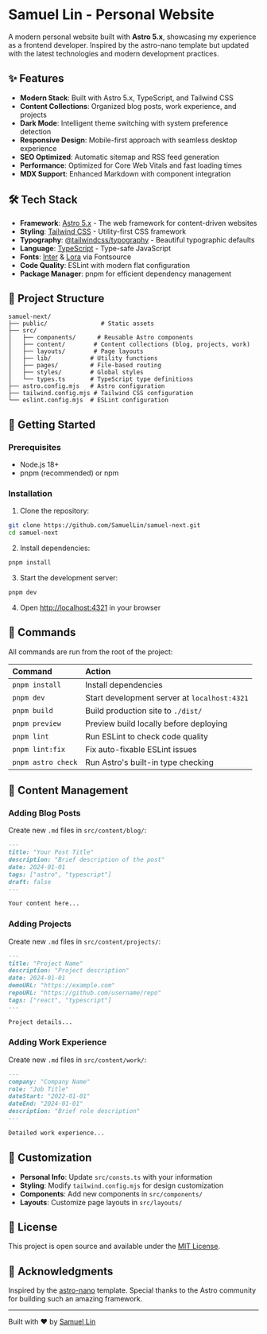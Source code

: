 # Samuel Lin - Personal Website

A modern personal website built with **Astro 5.x**, showcasing my experience as a frontend developer. Inspired by the astro-nano template but updated with the latest technologies and modern development practices.

## ✨ Features

- **Modern Stack**: Built with Astro 5.x, TypeScript, and Tailwind CSS
- **Content Collections**: Organized blog posts, work experience, and projects
- **Dark Mode**: Intelligent theme switching with system preference detection
- **Responsive Design**: Mobile-first approach with seamless desktop experience
- **SEO Optimized**: Automatic sitemap and RSS feed generation
- **Performance**: Optimized for Core Web Vitals and fast loading times
- **MDX Support**: Enhanced Markdown with component integration

## 🛠️ Tech Stack

- **Framework**: [Astro 5.x](https://astro.build/) - The web framework for content-driven websites
- **Styling**: [Tailwind CSS](https://tailwindcss.com/) - Utility-first CSS framework
- **Typography**: [@tailwindcss/typography](https://tailwindcss.com/docs/typography-plugin) - Beautiful typographic defaults
- **Language**: [TypeScript](https://www.typescriptlang.org/) - Type-safe JavaScript
- **Fonts**: [Inter](https://rsms.me/inter/) & [Lora](https://fonts.google.com/specimen/Lora) via Fontsource
- **Code Quality**: ESLint with modern flat configuration
- **Package Manager**: pnpm for efficient dependency management

## 📁 Project Structure

```text
samuel-next/
├── public/               # Static assets
├── src/
│   ├── components/      # Reusable Astro components
│   ├── content/        # Content collections (blog, projects, work)
│   ├── layouts/        # Page layouts
│   ├── lib/           # Utility functions
│   ├── pages/         # File-based routing
│   ├── styles/        # Global styles
│   └── types.ts       # TypeScript type definitions
├── astro.config.mjs   # Astro configuration
├── tailwind.config.mjs # Tailwind CSS configuration
└── eslint.config.mjs  # ESLint configuration
```

## 🚀 Getting Started

### Prerequisites

- Node.js 18+ 
- pnpm (recommended) or npm

### Installation

1. Clone the repository:
```bash
git clone https://github.com/SamuelLin/samuel-next.git
cd samuel-next
```

2. Install dependencies:
```bash
pnpm install
```

3. Start the development server:
```bash
pnpm dev
```

4. Open [http://localhost:4321](http://localhost:4321) in your browser

## 🧞 Commands

All commands are run from the root of the project:

| Command | Action |
|:--------|:-------|
| `pnpm install` | Install dependencies |
| `pnpm dev` | Start development server at `localhost:4321` |
| `pnpm build` | Build production site to `./dist/` |
| `pnpm preview` | Preview build locally before deploying |
| `pnpm lint` | Run ESLint to check code quality |
| `pnpm lint:fix` | Fix auto-fixable ESLint issues |
| `pnpm astro check` | Run Astro's built-in type checking |

## 📝 Content Management

### Adding Blog Posts

Create new `.md` files in `src/content/blog/`:

```markdown
---
title: "Your Post Title"
description: "Brief description of the post"
date: 2024-01-01
tags: ["astro", "typescript"]
draft: false
---

Your content here...
```

### Adding Projects

Create new `.md` files in `src/content/projects/`:

```markdown
---
title: "Project Name"
description: "Project description"
date: 2024-01-01
demoURL: "https://example.com"
repoURL: "https://github.com/username/repo"
tags: ["react", "typescript"]
---

Project details...
```

### Adding Work Experience

Create new `.md` files in `src/content/work/`:

```markdown
---
company: "Company Name"
role: "Job Title"
dateStart: "2022-01-01"
dateEnd: "2024-01-01"
description: "Brief role description"
---

Detailed work experience...
```

## 🎨 Customization

- **Personal Info**: Update `src/consts.ts` with your information
- **Styling**: Modify `tailwind.config.mjs` for design customization
- **Components**: Add new components in `src/components/`
- **Layouts**: Customize page layouts in `src/layouts/`

## 📄 License

This project is open source and available under the [MIT License](LICENSE).

## 🙏 Acknowledgments

Inspired by the [astro-nano](https://github.com/markhorn-dev/astro-nano) template. Special thanks to the Astro community for building such an amazing framework.

---

Built with ❤️ by [Samuel Lin](https://www.linkedin.com/in/samuelhsnu/)